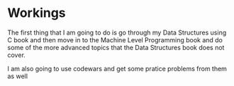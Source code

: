 # Workings

The first thing that I am going to do is go through my Data Structures using C book and then move in to the Machine Level Programming book and do some of the more advanced topics that the Data Structures book does not cover.

I am also going to use codewars and get some pratice problems from them as well
